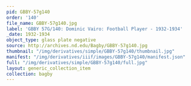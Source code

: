 ```yaml
---
pid: GBBY-57g140
order: '140'
file_name: GBBY-57g140.jpg
label: 'GBBY 57G/140: Dominic Vairo: Football Player - 1932-1934'
_date: 1932-1934
object_type: glass plate negative
source: http://archives.nd.edu/Bagby/GBBY-57g140.jpg
thumbnail: "/img/derivatives/simple/GBBY-57g140/thumbnail.jpg"
manifest: "/img/derivatives/iiif/images/GBBY-57g140/manifest.json"
full: "/img/derivatives/simple/GBBY-57g140/full.jpg"
layout: generic_collection_item
collection: bagby
---
```

